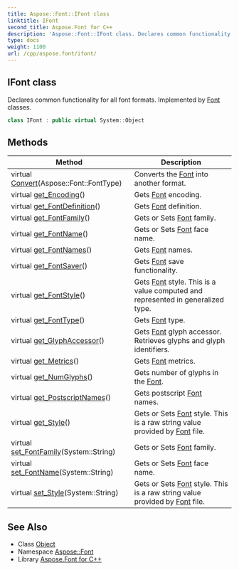 ```yaml
---
title: Aspose::Font::IFont class
linktitle: IFont
second_title: Aspose.Font for C++
description: 'Aspose::Font::IFont class. Declares common functionality for all font formats. Implemented by Font classes in C++.'
type: docs
weight: 1100
url: /cpp/aspose.font/ifont/
---
```

## IFont class


Declares common functionality for all font formats. Implemented by [Font](../font/) classes.

```cpp
class IFont : public virtual System::Object
```

## Methods

| Method | Description |
| --- | --- |
| virtual [Convert](./convert/)(Aspose::Font::FontType) | Converts the [Font](../font/) into another format. |
| virtual [get_Encoding](./get_encoding/)() | Gets [Font](../font/) encoding. |
| virtual [get_FontDefinition](./get_fontdefinition/)() | Gets [Font](../font/) definition. |
| virtual [get_FontFamily](./get_fontfamily/)() | Gets or Sets [Font](../font/) family. |
| virtual [get_FontName](./get_fontname/)() | Gets or Sets [Font](../font/) face name. |
| virtual [get_FontNames](./get_fontnames/)() | Gets [Font](../font/) names. |
| virtual [get_FontSaver](./get_fontsaver/)() | Gets [Font](../font/) save functionality. |
| virtual [get_FontStyle](./get_fontstyle/)() | Gets [Font](../font/) style. This is a value computed and represented in generalized type. |
| virtual [get_FontType](./get_fonttype/)() | Gets [Font](../font/) type. |
| virtual [get_GlyphAccessor](./get_glyphaccessor/)() | Gets [Font](../font/) glyph accessor. Retrieves glyphs and glyph identifiers. |
| virtual [get_Metrics](./get_metrics/)() | Gets [Font](../font/) metrics. |
| virtual [get_NumGlyphs](./get_numglyphs/)() | Gets number of glyphs in the [Font](../font/). |
| virtual [get_PostscriptNames](./get_postscriptnames/)() | Gets postscript [Font](../font/) names. |
| virtual [get_Style](./get_style/)() | Gets or Sets [Font](../font/) style. This is a raw string value provided by [Font](../font/) file. |
| virtual [set_FontFamily](./set_fontfamily/)(System::String) | Gets or Sets [Font](../font/) family. |
| virtual [set_FontName](./set_fontname/)(System::String) | Gets or Sets [Font](../font/) face name. |
| virtual [set_Style](./set_style/)(System::String) | Gets or Sets [Font](../font/) style. This is a raw string value provided by [Font](../font/) file. |
## See Also

* Class [Object](../../system/object/)
* Namespace [Aspose::Font](../)
* Library [Aspose.Font for C++](../../)
